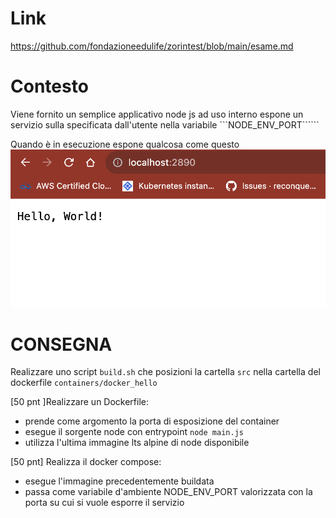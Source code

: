 # Link
https://github.com/fondazioneedulife/zorintest/blob/main/esame.md

# Contesto
Viene fornito un semplice applicativo node js ad uso interno
espone un servizio sulla specificata dall'utente nella variabile ```NODE_ENV_PORT``````

Quando è in esecuzione espone qualcosa come questo
![Alt text](image.png)

# CONSEGNA
Realizzare uno script ```build.sh``` che posizioni la cartella ```src``` nella cartella del dockerfile ```containers/docker_hello```

[50 pnt ]Realizzare un Dockerfile:
- prende come argomento la porta di esposizione del container
- esegue il sorgente node con entrypoint ```node main.js```
- utilizza l'ultima immagine lts alpine di node disponibile

[50 pnt] Realizza il docker compose:
- esegue l'immagine precedentemente buildata
- passa come variabile d'ambiente NODE_ENV_PORT valorizzata con la porta su cui si vuole esporre il servizio